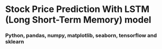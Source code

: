 # Stock Price Prediction With LSTM (Long Short-Term Memory) model
### Python, pandas, numpy, matplotlib, seaborn, tensorflow and sklearn
